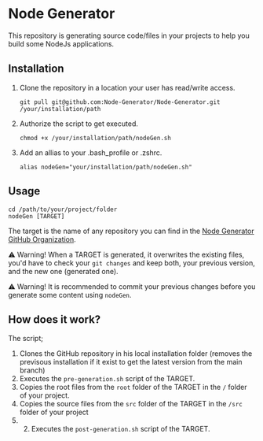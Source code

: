 # Node Generator

This repository is generating source code/files in your projects to help you build some NodeJs applications.

## Installation
1) Clone the repository in a location your user has read/write access.
    ```
    git pull git@github.com:Node-Generator/Node-Generator.git /your/installation/path
    ```
2) Authorize the script to get executed.
    ```
    chmod +x /your/installation/path/nodeGen.sh
    ```
3) Add an allias to your .bash_profile or .zshrc.
    ```
    alias nodeGen="your/installation/path/nodeGen.sh"
    ```
## Usage
```
cd /path/to/your/project/folder
nodeGen [TARGET]
```
The target is the name of any repository you can find in the [Node Generator GitHub Organization](https://github.com/Node-Generator).

:warning: Warning! When a TARGET is generated, it overwrites the existing files, you'd have to check your `git changes` and keep both, your previous version, and the new one (generated one).

:warning: Warning! It is recommended to commit your previous changes before you generate some content using `nodeGen`.
## How does it work?
The script;
1) Clones the GitHub repository in his local installation folder (removes the previsous installation if it exist to get the latest version from the main branch)
2) Executes the `pre-generation.sh` script of the TARGET.
3) Copies the root files from the `root` folder of the TARGET in the `/` folder of your project.
4) Copies the source files from the `src` folder of the TARGET in the `/src` folder of your project
5) 2) Executes the `post-generation.sh` script of the TARGET.